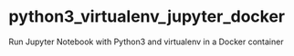 # python3_virtualenv_jupyter_docker
Run Jupyter Notebook with Python3 and virtualenv in a Docker container 
